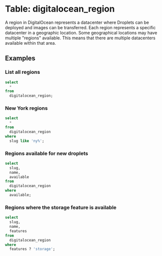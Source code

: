 # Table: digitalocean_region

A region in DigitalOcean represents a datacenter where Droplets can be deployed
and images can be transferred. Each region represents a specific datacenter in
a geographic location. Some geographical locations may have multiple "regions"
available. This means that there are multiple datacenters available within that
area.

## Examples

### List all regions

```sql
select
  *
from
  digitalocean_region;
```

### New York regions

```sql
select
  *
from
  digitalocean_region
where
  slug like 'ny%';
```

### Regions available for new droplets

```sql
select
  slug,
  name,
  available
from
  digitalocean_region
where
  available;
```

### Regions where the storage feature is available

```sql
select
  slug,
  name,
  features
from
  digitalocean_region
where
  features ? 'storage';
```
